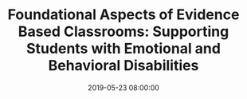 ---
layout: single_presentation
name: foundational-aspects-of-evidence-based-classrooms-supporting-students-with-emotional-and-behavioral-disabilities.md
title: "Foundational Aspects of Evidence Based Classrooms: Supporting Students with Emotional and Behavioral Disabilities"
date:  2019-05-23 08:00:00
presentation_id: FhBMCJ
permalink: /presentations/FhBMCJ/
redirect_from:
  - /presentations/FhBMCJ/foundational-aspects-of-evidence-based-classrooms-supporting-students-with-emotional-and-behavioral-disabilities
slides: 
  - slide_name: deck-2926-large-0.jpeg
    slide_text: >
      FOUNDATIONAL ASPECTS OF EVIDENCE BASED CLASSROOMS SUPPORTING STUDENTS WITH EMOTIONAL AND BEHAVIORAL DISABILITIES OSPI’S 2019 STUDENT SUPPORT CONFERENCE Better Together: Collaboration, Coordination, and Compassion Wenatchee Convention Center May 23 and 24. Jacob Campbell, MSW LICSW PSD1 Program Social Worker Heritage University Adjunct Faculty (509) 392-1056 http://jacobrcampbell.com/ jacob.r.campbell@gmail.com

  - slide_name: deck-2926-large-1.jpeg
    slide_text: >
      AGENDA • Review of the definitions and understandings regarding work with students with emotional and behavioral disabilities • Some practical examples of what the EBD program looks like in Pasco School District • Elements of an Effective EBD Program for the 21st Century • Participatory Evaluation and Expert Review for Classrooms Serving Students with EBD (PEER-EBD) Jacob Campbell, LICSW Supporting Students with EBD 05/23/19

  - slide_name: deck-2926-large-2.jpeg
    slide_text: >
      GROUPING FOR EMOTIONAL BEHAVIORAL DISABILITIES (EBD) Externalizing behaviors Internalizing behaviors Low incidence disorders EBD is qualified as an “emotional disturbance” as a condition exhibiting one or more specific emotional and/or behavioral difficulties over a long period of time and to a marked degree, which adversely affects educational performance. (Gresham, Lane, Macmillan, & Bocian, 1999; Child with a disability or student eligible for special education, 2007)

  - slide_name: deck-2926-large-3.jpeg
    slide_text: >
      ELEMENTS OF AN EFFECTIVE EBD PROGRAM FOR THE 21ST CENTURY Individualized Programing Content & Climate-Group Process Structure Philosophy and Systems Approach Jacob Campbell, LICSW Supporting Students with EBD (Walker & Fecser, 2000) 05/23/19

  - slide_name: deck-2926-large-4.jpeg
    slide_text: >
      ELEMENTS OF AN EFFECTIVE EBD PROGRAM FOR THE 21ST CENTURY Philosophy and Systems Approach Statement of Mission, Purpose, Values and Beliefs Balanced Behavior Management Effective Instructional Approaches and Style Individualized Programing Meaningful overall assessment Academic accommodations and modifications Wraparound supports as appropriate FBA & BIP is developed and implemented Therapeutic supports and approaches as needed Culturally responsive Positive Responses to Feelings and Needs Data-Based Decision Making Schedule High Levels of Engagement Effective Crisis Prevention and Intervention Rules, Rituals, Routines Clear Referral and Reintegration Guidelines Content & Climate-Group Process Group Meetings Prosocial Skill Development Ongoing Professional Development Structure Strong Parent Involvement and Supports Jacob Campbell, LICSW Supporting Students with EBD (Walker & Fecser, 2000) 05/23/19

  - slide_name: deck-2926-large-5.jpeg
    slide_text: >
      ASCD WHOLE SCHOOL WHOLE COMMUNITY WHOLE CHILD A collaborative approach to learning and health Jacob Campbell, LICSW Supporting Students with EBD 05/23/19

  - slide_name: deck-2926-large-6.jpeg
    slide_text: >
      RESEARC H BASED OBSERVATION INTERVIEWS REVIEWING ARTIFACTS EXPERT REVIEW PEER-EBD PARTICIPATORY EVALUATION AND EXPERT REVIEW FOR CL ASSROOMS SERVING S TUDENTS WITH EBD INDIVIDUAL SURVEYS FACILITATED TEAM ASSESSMENT (Tsai, Cheney, Walker, 2013) Jacob Campbell, LICSW Supporting Students with EBD 05/23/19

  - slide_name: deck-2926-large-7.jpeg
    slide_text: >
      WHAT HAS THIS LOOKED LIKE IN PASCO SCHOOL DISTIRCT HISTORICALLY ADDRESSING BEHAVIORAL CONCERNS Jacob Campbell, LICSW Supporting Students with EBD 05/23/19

  - slide_name: deck-2926-large-8.jpeg
    slide_text: >
      THE BRIDGES PROGRAM SIMILAR BUT DIFFERENT Jacob Campbell, LICSW Supporting Students with EBD 05/23/19

  - slide_name: deck-2926-large-9.jpeg
    slide_text: >
      THE BRIDGES PROGRAM DONEC QUIS NUNC Pasco High School John McLoughlin Middle School Mark Twain Elementary School Longfellow Elementary School Ruth Livingston Elementary School James McGee Elementary School Jacob Campbell, LICSW Supporting Students with EBD 05/23/19

  - slide_name: deck-2926-large-10.jpeg
    slide_text: >
      THE BRIDGES PROGRAM HIGH RATIO STAFF TO STUDENTS INCLUSION OF A SOCIAL WORKER EXTRA TRAINING FOR STAFF PROGRAM EVALUATION VIEW OF BEHAVIORS DATA DRIVEN DECISION MAKING Jacob Campbell, LICSW Supporting Students with EBD 05/23/19

  - slide_name: deck-2926-large-11.jpeg
    slide_text: >
      THE BRIDGES PROGRAM Education Manage Behaviors General Education Jacob Campbell, LICSW Supporting Students with EBD 05/23/19

  - slide_name: deck-2926-large-12.jpeg
    slide_text: >
      CLASSROOM STRUCTURES Tracking behavior Token economy POSITIVE REINFORCEMENT Specially designed social skill instruction GROUP WORK Progressive level system with privileges Academic instruction Jacob Campbell, LICSW Supporting Students with EBD 05/23/19

  - slide_name: deck-2926-large-13.jpeg
    slide_text: >
      ELEMENTS OF AN EFFECTIVE EBD PROGRAM FOR THE 21ST CENTURY Philosophy and Systems Approach Statement of Mission, Purpose, Values and Beliefs Balanced Behavior Management Effective Instructional Approaches and Style Individualized Programing Meaningful overall assessment Academic accommodations and modifications Wraparound supports as appropriate FBA & BIP is developed and implemented Therapeutic supports and approaches as needed Culturally responsive Positive Responses to Feelings and Needs Data-Based Decision Making Schedule High Levels of Engagement Effective Crisis Prevention and Intervention Rules, Rituals, Routines Clear Referral and Reintegration Guidelines Content & Climate-Group Process Group Meetings Prosocial Skill Development Ongoing Professional Development Structure Strong Parent Involvement and Supports Jacob Campbell, LICSW Supporting Students with EBD (Walker & Fecser, 2000) 05/23/19

  - slide_name: deck-2926-large-14.jpeg
    slide_text: >
      ELEMENTS OF AN EFFECTIVE EBD PROGRAM FOR THE 21ST CENTURY Philosophy and Systems Approach Structure Content & Climate-Group Process Individualized Programing Jacob Campbell, LICSW Supporting Students with EBD (Walker & Fecser, 2000) 05/23/19

  - slide_name: deck-2926-large-15.jpeg
    slide_text: >
      ELEMENTS OF AN EFFECTIVE EBD PROGRAM FOR THE 21ST CENTURY PHILOSOPHY AND SYSTEMS APPROACH Structure & Climate-Group Process StatementContent of Mission, Purpose, Values and Beliefs Programing OngoingIndividualized Professional Development Clear Referral and Reintegration Guidelines Strong Parent Involvement and Supports ASCD WHOLE CHILD INITIATIVE SUPPORTED SUSTAINABLE Jacob Campbell, LICSW Supporting Students with EBD (Walker & Fecser, 2000) 05/23/19

  - slide_name: deck-2926-large-16.jpeg
    slide_text: >
      ELEMENTS OF AN EFFECTIVE EBD PROGRAM FOR THE 21ST CENTURY Philosophy and Systems Approach Statement of Mission, Purpose, Values and Beliefs Content & Climate-Group Process Individualized Programing Clear Referral and Reintegration Guidelines Ongoing Professional Development Structure Strong Parent Involvement and Supports Jacob Campbell, LICSW Supporting Students with EBD (Walker & Fecser, 2000) 05/23/19

  - slide_name: deck-2926-large-17.jpeg
    slide_text: >
      ELEMENTS OF AN EFFECTIVE EBD PROGRAM FOR THE 21ST CENTURY Philosophy and Systems Approach STRUCTURE Content & Climate-Group Process Balanced Behavior Management Individualized Programing Effective Crisis Prevention and Intervention ASCD WHOLE CHILD INITIATIVE Schedule High Levels of Engagement Data-Based Decision Making SAFE Clear Referral and Reintegration Guidelines Ongoing Professional Development Statement of Mission, Purpose, Values and Beliefs ENGAGED Strong Parent Involvement and Supports Jacob Campbell, LICSW Supporting Students with EBD (Walker & Fecser, 2000) 05/23/19

  - slide_name: deck-2926-large-18.jpeg
    slide_text: >
      ELEMENTS OF AN EFFECTIVE EBD PROGRAM FOR THE 21ST CENTURY Philosophy and Systems Approach Statement of Mission, Purpose, Values and Beliefs Content & Climate-Group Process Individualized Programing Data-Based Decision Making Clear Referral and Reintegration Guidelines Effective Crisis Prevention and Intervention Balanced Behavior Management Schedule High Levels of Engagement Ongoing Professional Development Structure Strong Parent Involvement and Supports Jacob Campbell, LICSW Supporting Students with EBD (Walker & Fecser, 2000) 05/23/19

  - slide_name: deck-2926-large-19.jpeg
    slide_text: >
      ELEMENTS OF AN EFFECTIVE EBD PROGRAM FOR THE 21ST CENTURY Philosophy and Systems Approach Statement of Mission, Purpose, Values and Beliefs Structure Balanced Behavior Management Effective Crisis Prevention and Intervention Ongoing Professional Development Prosocial Skill Development Schedule High Levels of Engagement Rules, Rituals, Routines Individualized Programing Group Meetings Effective Instructional Approaches and Style Positive Responses to Feelings and Needs ASCD WHOLE CHILD INITIATIVE HEALTHY Data-Based Decision Making ENGAGED SUPPORTED CHALLENGED Clear Referral and Reintegration Guidelines CONTENT & CLIMATE-GROUP PROCESS Strong Parent Involvement and Supports Jacob Campbell, LICSW Supporting Students with EBD (Walker & Fecser, 2000) 05/23/19

  - slide_name: deck-2926-large-20.jpeg
    slide_text: >
      ELEMENTS OF AN EFFECTIVE EBD PROGRAM FOR THE 21ST CENTURY Philosophy and Systems Approach Statement of Mission, Purpose, Values and Beliefs Effective Instructional Approaches and Style Rules, Rituals, Routines Individualized Programing Positive Responses to Feelings and Needs Data-Based Decision Making Clear Referral and Reintegration Guidelines Content & Climate-Group Process Schedule High Levels of Engagement Effective Crisis Prevention and Intervention Balanced Behavior Management Group Meetings Prosocial Skill Development Ongoing Professional Development Structure Strong Parent Involvement and Supports Jacob Campbell, LICSW Supporting Students with EBD (Walker & Fecser, 2000) 05/23/19

  - slide_name: deck-2926-large-21.jpeg
    slide_text: >
      ELEMENTS OF AN EFFECTIVE EBD PROGRAM FOR THE 21ST CENTURY Philosophy and Systems Approach Statement of Mission, Purpose, Values and Beliefs INDIVIDUALIZED PROGRAMING Structure Clear Referral and Reintegration Guidelines Content & Climate-Group Process Effective Instructional Approaches and Style Effective Crisis Prevention and Intervention Data-Based Decision Making ASCD WHOLE CHILD INITIATIVE Schedule High Levels of Engagement Rituals, Routines MeaningfulRules, overall assessment Academic accommodations and modifications Wraparound supports as appropriate FBA & BIP is developed and implemented Therapeutic supports and approaches as needed Culturally Positive Responsesresponsive to Feelings and Needs Group Meetings Prosocial Skill Development Ongoing Professional Development Balanced Behavior Management HEALTHY Strong ENGAGED SUPPORTED Parent Involvement and SupportsCHALLENGED Jacob Campbell, LICSW Supporting Students with EBD (Walker & Fecser, 2000) 05/23/19

  - slide_name: deck-2926-large-22.jpeg
    slide_text: >
      ELEMENTS OF AN EFFECTIVE EBD PROGRAM FOR THE 21ST CENTURY Philosophy and Systems Approach Statement of Mission, Purpose, Values and Beliefs Effective Instructional Approaches and Style Rules, Rituals, Routines Individualized Programing Meaningful overall assessment Academic accommodations and modifications Wraparound supports as appropriate FBA & BIP is developed and implemented Therapeutic supports and approaches as needed Culturally responsive Positive Responses to Feelings and Needs Data-Based Decision Making Clear Referral and Reintegration Guidelines Content & Climate-Group Process Schedule High Levels of Engagement Effective Crisis Prevention and Intervention Balanced Behavior Management Group Meetings Prosocial Skill Development Ongoing Professional Development Structure Strong Parent Involvement and Supports Jacob Campbell, LICSW Supporting Students with EBD (Walker & Fecser, 2000) 05/23/19

  - slide_name: deck-2926-large-23.jpeg
    slide_text: >
      RESEARC H BASED OBSERVATION INTERVIEWS REVIEWING ARTIFACTS EXPERT REVIEW PEER-EBD PARTICIPATORY EVALUATION AND EXPERT REVIEW FOR CL ASSROOMS SERVING S TUDENTS WITH EBD INDIVIDUAL SURVEYS FACILITATED TEAM ASSESSMENT (Tsai, Cheney, Walker, 2013) Jacob Campbell, LICSW Supporting Students with EBD 05/23/19

  - slide_name: deck-2926-large-24.jpeg
    slide_text: >
      PEER-EBD PARTICIPATORY EVALUATION AND EXPERT REVIEW FOR CL ASSROOMS SERVING S TUDENTS WITH EBD INDIVIDUAL SURVEYS 4 Over Arching Elements Evidence Based Practices Indicators 93 19 FACILITATED TEAM ASSESSMENT Work on developing group consensus Sub Questions (Tsai, Cheney, Walker, 2013) Jacob Campbell, LICSW Supporting Students with EBD 05/23/19

  - slide_name: deck-2926-large-25.jpeg
    slide_text: >
      EXPERT REVIEW PEER-EBD PARTICIPATORY EVALUATION AND EXPERT REVIEW FOR CL ASSROOMS SERVING S TUDENTS WITH EBD Dr. Lisa Hoyt, Ph.D. lisahoytphd@comcast.net Dr. Bridget Walker, Ph.D. https://www.linkedin.com/in/bawalkerphd (Tsai, Cheney, Walker, 2013) Jacob Campbell, LICSW Supporting Students with EBD 05/23/19

  - slide_name: deck-2926-large-26.jpeg
    slide_text: >
      REFERENCE • Child with a disability or student eligible for special education, 392-172A WAC § 01035 (2007) Retrieved from https:// apps.leg.wa.gov/WAC/default.aspx?cite=392-172A-01035 • Fecser, F. A. (1993) A model re-ed classroom for troubled students. Journal of Emotional and Behavioral Problems, 1(4), pp. 15-20. • Gresham, F. M., Lane, K. L., Macmillan, D. L., & Bocian, K. M. (1999). Social and Academic Profiles of Externalizing and Internalizing Groups: Risk Factors for Emotional and Behavioral Disorders. Behavioral Disorders, 24(3), 231–245. https://doi.org/ 10.1177/019874299902400303 • Hobbs, N. (1982). The troubled and troubling child. San Francisco, CA: Jossey-Bass Publishers. Jacob Campbell, LICSW Supporting Students with EBD 05/23/19

  - slide_name: deck-2926-large-27.jpeg
    slide_text: >
      REFERENCE • Hobbs, N. (2002). Nicholas Hobbs and the Twelve principles of ReEDucation. Reclaiming Children and Youth,11(2), 72–73. • Tsai, S.-F., Cheney, D., & Walker, B. (2013). Preliminary Psychometrics of the Participatory Evaluation and Expert Review for Classrooms Serving Students with Emotional/Behavioral Disabilities (PEER-EBD). Behavioral Disorders, 38(3), p137–153. 17p. 1 Diagram, 5 Charts. Retrieved from http://search.proquest.com/docview/888056093?accountid=14169 • Walker, B., & Fecser, F. (2002). Elements of an effective re-education program for the 21st century. Reclaiming Children and Youth, 11(2), 110– 115. • Walker, B., Clancy, M., Shu-Fei, T., & Cheney, D. (2013). Bridging the research-to-practice gap: Empowering staff to implement meaningful program evaluation and improvement to better serve students with emotional or behavioral disorders. Beyond Behavior, 22(3), p3–14. 12p. Jacob Campbell, LICSW Supporting Students with EBD 05/23/19

presentation_description: >
  <p>A look into working with students who have emotional and behavioral disabilities (EBD). It reviews some definitions of what EBD is, what the best practices are related to a set of classrooms addressing these behavioral disabilities, relating these principles to the ASCD’s whole child inititive, and a method for evaluating these practices.</p>
  
downloadable_slides: deck-2926.pdf
slides_count: 28
header:
  teaser: deck-2926-thumb-0.jpeg
presentation_video:
location: "OSPI's 2019 Student Support Conference"
tags:
  - Conference
  - Breakout Session
---